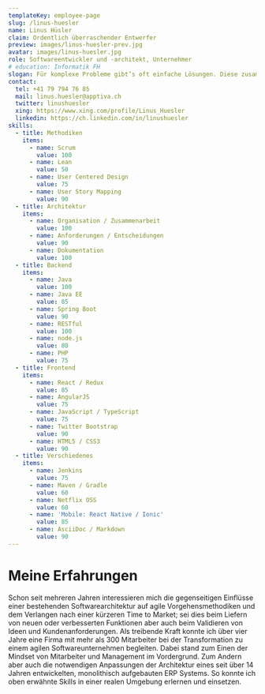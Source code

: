 ```yaml
---
templateKey: employee-page
slug: /linus-huesler
name: Linus Hüsler
claim: Ordentlich überraschender Entwerfer
preview: images/linus-huesler-prev.jpg
avatar: images/linus-huesler.jpg
role: Softwareentwickler und -architekt, Unternehmer
# education: Informatik FH
slogan: Für komplexe Probleme gibt’s oft einfache Lösungen. Diese zusammen mit den Anwender zu entwickeln ist meine Faszination.
contact:
  tel: +41 79 794 76 85
  mail: linus.huesler@apptiva.ch
  twitter: linushuesler
  xing: https://www.xing.com/profile/Linus_Huesler
  linkedin: https://ch.linkedin.com/in/linushuesler
skills:
  - title: Methodiken
    items:
      - name: Scrum
        value: 100
      - name: Lean
        value: 50
      - name: User Centered Design
        value: 75
      - name: User Story Mapping
        value: 90
  - title: Architektur
    items:
      - name: Organisation / Zusammenarbeit
        value: 100
      - name: Anforderungen / Entscheidungen
        value: 90
      - name: Dokumentation
        value: 100
  - title: Backend
    items:
      - name: Java
        value: 100
      - name: Java EE
        value: 85
      - name: Spring Boot
        value: 90
      - name: RESTful
        value: 100
      - name: node.js
        value: 80
      - name: PHP
        value: 75
  - title: Frontend
    items:
      - name: React / Redux
        value: 85
      - name: AngularJS
        value: 75
      - name: JavaScript / TypeScript
        value: 75
      - name: Twitter Bootstrap
        value: 90
      - name: HTML5 / CSS3
        value: 90
  - title: Verschiedenes
    items:
      - name: Jenkins
        value: 75
      - name: Maven / Gradle
        value: 60
      - name: Netflix OSS
        value: 60
      - name: 'Mobile: React Native / Ionic'
        value: 85
      - name: AsciiDoc / Markdown
        value: 90
---
```


# Meine Erfahrungen

Schon seit mehreren Jahren interessieren mich die gegenseitigen Einflüsse einer bestehenden Softwarearchitektur auf agile Vorgehensmethodiken und dem Verlangen nach einer kürzeren Time to Market; sei dies beim Liefern von neuen oder verbesserten Funktionen aber auch beim Validieren von Ideen und Kundenanforderungen. Als treibende Kraft konnte ich über vier Jahre eine Firma mit mehr als 300 Mitarbeiter bei der Transformation zu einem agilen Softwareunternehmen begleiten. Dabei stand zum Einen der Mindset von Mitarbeiter und Management im Vordergrund. Zum Andern aber auch die notwendigen Anpassungen der Architektur eines seit über 14 Jahren entwickelten, monolithisch aufgebauten ERP Systems. So konnte ich oben erwähnte Skills in einer realen Umgebung erlernen und einsetzen.
